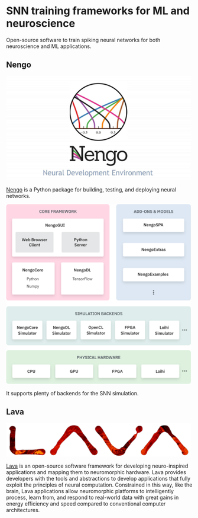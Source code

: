 # SNN training frameworks for ML and neuroscience

Open-source software to train spiking neural networks for both neuroscience and ML applications.

## Nengo

<img src="../images/nengo.jpg" alt="nengo" width="500"/>

[Nengo](https://nengo.ai) is a Python package for building, testing, and deploying neural networks.

<img src="../images/nengo_structure.svg" alt="nengo_structure" width="500"/>

It supports plenty of backends for the SNN simulation.

## Lava

<img src="../images/lava.png" alt="lava" width="500"/>

[Lava](https://lava-nc.org/) is an open-source software framework for developing neuro-inspired applications and mapping them to neuromorphic hardware. Lava provides developers with the tools and abstractions to develop applications that fully exploit the principles of neural computation. Constrained in this way, like the brain, Lava applications allow neuromorphic platforms to intelligently process, learn from, and respond to real-world data with great gains in energy efficiency and speed compared to conventional computer architectures.
